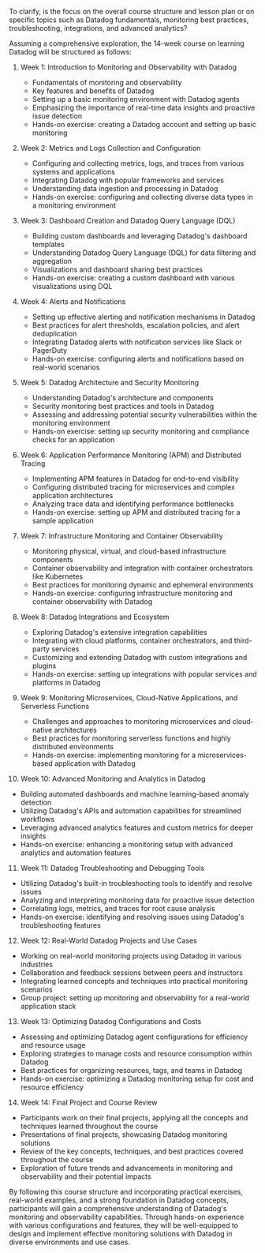 To clarify, is the focus on the overall course structure and lesson plan or on specific topics such as Datadog fundamentals, monitoring best practices, troubleshooting, integrations, and advanced analytics?

Assuming a comprehensive exploration, the 14-week course on learning Datadog will be structured as follows:

1. Week 1: Introduction to Monitoring and Observability with Datadog
   - Fundamentals of monitoring and observability
   - Key features and benefits of Datadog
   - Setting up a basic monitoring environment with Datadog agents
   - Emphasizing the importance of real-time data insights and proactive issue detection
   - Hands-on exercise: creating a Datadog account and setting up basic monitoring

2. Week 2: Metrics and Logs Collection and Configuration
   - Configuring and collecting metrics, logs, and traces from various systems and applications
   - Integrating Datadog with popular frameworks and services
   - Understanding data ingestion and processing in Datadog
   - Hands-on exercise: configuring and collecting diverse data types in a monitoring environment

3. Week 3: Dashboard Creation and Datadog Query Language (DQL)
   - Building custom dashboards and leveraging Datadog's dashboard templates
   - Understanding Datadog Query Language (DQL) for data filtering and aggregation
   - Visualizations and dashboard sharing best practices
   - Hands-on exercise: creating a custom dashboard with various visualizations using DQL

4. Week 4: Alerts and Notifications
   - Setting up effective alerting and notification mechanisms in Datadog
   - Best practices for alert thresholds, escalation policies, and alert deduplication
   - Integrating Datadog alerts with notification services like Slack or PagerDuty
   - Hands-on exercise: configuring alerts and notifications based on real-world scenarios

5. Week 5: Datadog Architecture and Security Monitoring
   - Understanding Datadog's architecture and components
   - Security monitoring best practices and tools in Datadog
   - Assessing and addressing potential security vulnerabilities within the monitoring environment
   - Hands-on exercise: setting up security monitoring and compliance checks for an application

6. Week 6: Application Performance Monitoring (APM) and Distributed Tracing
   - Implementing APM features in Datadog for end-to-end visibility
   - Configuring distributed tracing for microservices and complex application architectures
   - Analyzing trace data and identifying performance bottlenecks
   - Hands-on exercise: setting up APM and distributed tracing for a sample application

7. Week 7: Infrastructure Monitoring and Container Observability
   - Monitoring physical, virtual, and cloud-based infrastructure components
   - Container observability and integration with container orchestrators like Kubernetes
   - Best practices for monitoring dynamic and ephemeral environments
   - Hands-on exercise: configuring infrastructure monitoring and container observability with Datadog

8. Week 8: Datadog Integrations and Ecosystem
   - Exploring Datadog's extensive integration capabilities
   - Integrating with cloud platforms, container orchestrators, and third-party services
   - Customizing and extending Datadog with custom integrations and plugins
   - Hands-on exercise: setting up integrations with popular services and platforms in Datadog

9. Week 9: Monitoring Microservices, Cloud-Native Applications, and Serverless Functions
   - Challenges and approaches to monitoring microservices and cloud-native architectures
   - Best practices for monitoring serverless functions and highly distributed environments
   - Hands-on exercise: implementing monitoring for a microservices-based application with Datadog

10. Week 10: Advanced Monitoring and Analytics in Datadog
   - Building automated dashboards and machine learning-based anomaly detection
   - Utilizing Datadog's APIs and automation capabilities for streamlined workflows
   - Leveraging advanced analytics features and custom metrics for deeper insights
   - Hands-on exercise: enhancing a monitoring setup with advanced analytics and automation features

11. Week 11: Datadog Troubleshooting and Debugging Tools
   - Utilizing Datadog's built-in troubleshooting tools to identify and resolve issues
   - Analyzing and interpreting monitoring data for proactive issue detection
   - Correlating logs, metrics, and traces for root cause analysis
   - Hands-on exercise: identifying and resolving issues using Datadog's troubleshooting features

12. Week 12: Real-World Datadog Projects and Use Cases
   - Working on real-world monitoring projects using Datadog in various industries
   - Collaboration and feedback sessions between peers and instructors
   - Integrating learned concepts and techniques into practical monitoring scenarios
   - Group project: setting up monitoring and observability for a real-world application stack

13. Week 13: Optimizing Datadog Configurations and Costs
   - Assessing and optimizing Datadog agent configurations for efficiency and resource usage
   - Exploring strategies to manage costs and resource consumption within Datadog
   - Best practices for organizing resources, tags, and teams in Datadog
   - Hands-on exercise: optimizing a Datadog monitoring setup for cost and resource efficiency

14. Week 14: Final Project and Course Review
   - Participants work on their final projects, applying all the concepts and techniques learned throughout the course
   - Presentations of final projects, showcasing Datadog monitoring solutions
   - Review of the key concepts, techniques, and best practices covered throughout the course
   - Exploration of future trends and advancements in monitoring and observability and their potential impacts

By following this course structure and incorporating practical exercises, real-world examples, and a strong foundation in Datadog concepts, participants will gain a comprehensive understanding of Datadog's monitoring and observability capabilities. Through hands-on experience with various configurations and features, they will be well-equipped to design and implement effective monitoring solutions with Datadog in diverse environments and use cases.